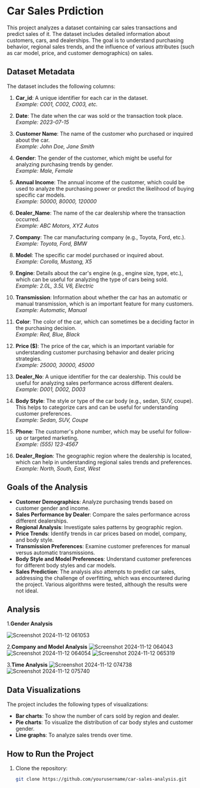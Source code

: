 # Car Sales Prdiction

This project analyzes a dataset containing car sales transactions and predict sales of it. The dataset includes detailed information about customers, cars, and dealerships. The goal is to understand purchasing behavior, regional sales trends, and the influence of various attributes (such as car model, price, and customer demographics) on sales.

## Dataset Metadata

The dataset includes the following columns:

1. **Car_id**: A unique identifier for each car in the dataset.  
   _Example: C001, C002, C003, etc._

2. **Date**: The date when the car was sold or the transaction took place.  
   _Example: 2023-07-15_

3. **Customer Name**: The name of the customer who purchased or inquired about the car.  
   _Example: John Doe, Jane Smith_

4. **Gender**: The gender of the customer, which might be useful for analyzing purchasing trends by gender.  
   _Example: Male, Female_

5. **Annual Income**: The annual income of the customer, which could be used to analyze the purchasing power or predict the likelihood of buying specific car models.  
   _Example: 50000, 80000, 120000_

6. **Dealer_Name**: The name of the car dealership where the transaction occurred.  
   _Example: ABC Motors, XYZ Autos_

7. **Company**: The car manufacturing company (e.g., Toyota, Ford, etc.).  
   _Example: Toyota, Ford, BMW_

8. **Model**: The specific car model purchased or inquired about.  
   _Example: Corolla, Mustang, X5_

9. **Engine**: Details about the car's engine (e.g., engine size, type, etc.), which can be useful for analyzing the type of cars being sold.  
   _Example: 2.0L, 3.5L V6, Electric_

10. **Transmission**: Information about whether the car has an automatic or manual transmission, which is an important feature for many customers.  
   _Example: Automatic, Manual_

11. **Color**: The color of the car, which can sometimes be a deciding factor in the purchasing decision.  
   _Example: Red, Blue, Black_

12. **Price ($)**: The price of the car, which is an important variable for understanding customer purchasing behavior and dealer pricing strategies.  
   _Example: 25000, 30000, 45000_

13. **Dealer_No**: A unique identifier for the car dealership. This could be useful for analyzing sales performance across different dealers.  
   _Example: D001, D002, D003_

14. **Body Style**: The style or type of the car body (e.g., sedan, SUV, coupe). This helps to categorize cars and can be useful for understanding customer preferences.  
   _Example: Sedan, SUV, Coupe_

15. **Phone**: The customer's phone number, which may be useful for follow-up or targeted marketing.  
   _Example: (555) 123-4567_

16. **Dealer_Region**: The geographic region where the dealership is located, which can help in understanding regional sales trends and preferences.  
   _Example: North, South, East, West_

## Goals of the Analysis

- **Customer Demographics**: Analyze purchasing trends based on customer gender and income.
- **Sales Performance by Dealer**: Compare the sales performance across different dealerships.
- **Regional Analysis**: Investigate sales patterns by geographic region.
- **Price Trends**: Identify trends in car prices based on model, company, and body style.
- **Transmission Preferences**: Examine customer preferences for manual versus automatic transmissions.
- **Body Style and Model Preferences**: Understand customer preferences for different body styles and car models.
- **Sales Prediction**: The analysis also attempts to predict car sales, addressing the challenge of overfitting, which was encountered during the project. Various algorithms were tested, although the results were not ideal.

## Analysis

1.**Gender Analysis**

![Screenshot 2024-11-12 061053](https://github.com/user-attachments/assets/decde912-9eb0-4d99-9b4f-f17a18e638a6)


2.**Company and Model Analysis**
![Screenshot 2024-11-12 064043](https://github.com/user-attachments/assets/60d8d779-a657-462b-88cf-71f699d4e980)
![Screenshot 2024-11-12 064054](https://github.com/user-attachments/assets/6e1405af-1f73-4bbf-a70b-c3f065f536b1)
![Screenshot 2024-11-12 065319](https://github.com/user-attachments/assets/f7e79112-9fa3-4e1b-befb-05f7c4ac1818)

3.**Time Analysis**
![Screenshot 2024-11-12 074738](https://github.com/user-attachments/assets/72e7e4b1-1b59-44d9-a447-0dd5007e80b0)
![Screenshot 2024-11-12 075740](https://github.com/user-attachments/assets/ed2fe400-9e7e-4ea2-b1db-ad954f9631f1)


## Data Visualizations

The project includes the following types of visualizations:
- **Bar charts**: To show the number of cars sold by region and dealer.
- **Pie charts**: To visualize the distribution of car body styles and customer gender.
- **Line graphs**: To analyze sales trends over time.

## How to Run the Project

1. Clone the repository:
   ```bash
   git clone https://github.com/yourusername/car-sales-analysis.git
